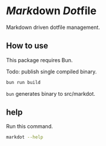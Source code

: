 # *Mark*down *Dot*file

Markdown driven dotfile management.

## How to use

This package requires Bun.

Todo: publish single compiled binary.

```bash
bun run build
```

`bun` generates binary to src/markdot.

## help

Run this command.

```bash
markdot --help
```

